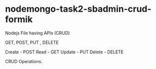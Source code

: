 # nodemongo-task2-sbadmin-crud-formik

Nodejs File having APIs (CRUD)

GET, POST, PUT , DELETE

Create - POST
Read - GET
Update - PUT
Delete - DELETE

CRUD Operations.
